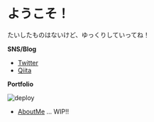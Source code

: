 # ようこそ！
たいしたものはないけど、ゆっくりしていってね！

**SNS/Blog**

- [Twitter](https://twitter.com/dojyorin)
- [Qiita](https://qiita.com/dojyorin)

**Portfolio**

![deploy](https://github.com/dojyorin/dojyorin/workflows/Build%20and%20Deploy%20GitHub%20Pages/badge.svg?branch=master)

- [AboutMe](https://dojyorin.github.io/dojyorin) ... WIP!!